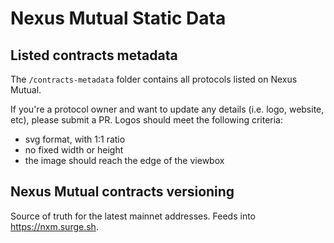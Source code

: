 # Nexus Mutual Static Data

## Listed contracts metadata
The `/contracts-metadata` folder contains all protocols listed on Nexus Mutual.

If you're a protocol owner and want to update any details (i.e. logo, website, etc), please submit a PR.
Logos should meet the following criteria:
- svg format, with 1:1 ratio
- no fixed width or height
- the image should reach the edge of the viewbox

## Nexus Mutual contracts versioning
Source of truth for the latest mainnet addresses. Feeds into https://nxm.surge.sh.
